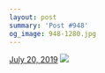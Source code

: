 ```yaml
---
layout: post
summary: 'Post #948'
og_image: 948-1280.jpg
---
```


<p>
  <time>
    <a href="/948">July 20, 2019</a>
  </time>
  <a href="/948">
    <img src="{{ site.assets_url }}/948-640.jpg" srcset="{{ site.assets_url }}/948-320.jpg 320w, {{ site.assets_url }}/948-640.jpg 640w, {{ site.assets_url }}/948-960.jpg 960w, {{ site.assets_url }}/948-1280.jpg 1280w" sizes="(min-width: 700px) 50vw, calc(100vw - 2rem)" />
  </a>
</p>
